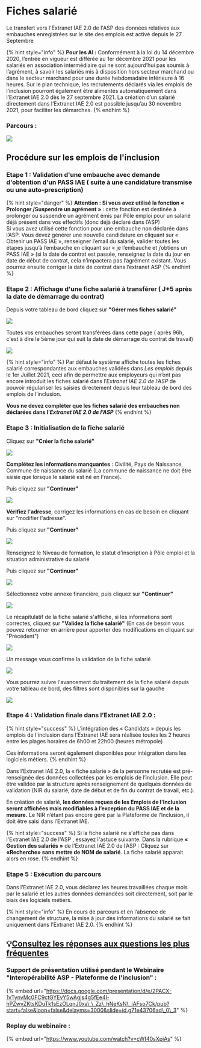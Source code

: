 # Fiches salarié

Le transfert vers l'Extranet IAE 2.0  de l'ASP  des données relatives aux embauches enregistrées sur le site des emplois est activé depuis le 27 Septembre

{% hint style="info" %}
**Pour les AI :** Conformément à la loi du 14 décembre 2020, l’entrée en vigueur est différée au 1er décembre 2021 pour les salariés en association intermédiaire qui ne sont aujourd’hui pas soumis à l’agrément, à savoir les salariés mis à disposition hors secteur marchand ou dans le secteur marchand pour une durée hebdomadaire inférieure à 16 heures. Sur le plan technique, les recrutements déclarés via les emplois de l’inclusion pourront également être alimentés automatiquement dans l’Extranet IAE 2.0 dès le 27 septembre 2021. La création d’un salarié directement dans l’Extranet IAE 2.0 est possible jusqu’au 30 novembre 2021, pour faciliter les démarches.
{% endhint %}

### Parcours :

![](../.gitbook/assets/image%20%28154%29.png)

## Procédure sur les emplois de l'inclusion

### Etape 1 : Validation d'une embauche avec demande d'obtention d'un PASS IAE \( suite à une candidature transmise ou une auto-prescription\)

{% hint style="danger" %}
**Attention : Si vous avez utilisé la fonction « Prolonger /Suspendre un agrément »** : cette fonction est destinée à prolonger ou suspendre un agrément émis par Pôle emploi pour un salarié déjà présent dans vos effectifs \(donc déjà déclaré dans l’ASP\)  
Si vous avez utilisé cette fonction pour une embauche non déclarée dans l’ASP. Vous devez générer une nouvelle candidature en cliquant sur « Obtenir un PASS IAE », renseigner l’email du salarié, valider toutes les étapes jusqu’à l’embauche en cliquant sur « je l’embauche et j’obtiens un PASS IAE » \(si la date de contrat est passée, renseignez la date du jour en date de début de contrat, cela n’impactera pas l’agrément existant. Vous pourrez ensuite corriger la date de contrat dans l’extranet ASP
{% endhint %}

### Etape 2 : Affichage d'une fiche salarié à transférer \( J+5 après la date de démarrage du contrat\)

Depuis votre tableau de bord cliquez sur  **"Gérer mes fiches salarié"**  

![](../.gitbook/assets/image%20%28144%29.png)

Toutes vos embauches seront transférées dans cette page \( après 96h, c'est à dire le 5ème jour qui suit la date de démarrage du contrat de travail\)

![](../.gitbook/assets/image%20%28152%29.png)

{% hint style="info" %}
Par défaut le système affiche toutes les fiches salarié correspondantes aux embauches validées dans _Les emplois_ depuis le 1er Juillet 2021, ceci afin de permettre aux employeurs qui n’ont pas encore introduit les fiches salarié dans l’_Extranet IAE 2.0 de l’ASP_ de pouvoir régulariser les saisies directement depuis leur tableau de bord des emplois de l’inclusion.

**Vous ne devez compléter que les fiches salarié des embauches non déclarées dans l’**_**Extranet IAE 2.0 de l’ASP**_
{% endhint %}

### Etape 3 : Initialisation de la fiche salarié 

Cliquez sur **"Créer la fiche salarié"**

![](../.gitbook/assets/image%20%28146%29.png)

**Complétez les informations manquantes**  : Civilité, Pays de Naissance, Commune de naissance du salarié  \(La commune de naissance ne doit être saisie que lorsque le salarié est né en France\). 

Puis cliquez sur **"Continuer"**

![](../.gitbook/assets/image%20%28149%29.png)

**Vérifiez l'adresse**, corrigez les informations en cas de besoin en cliquant sur "modifier l'adresse". 

Puis cliquez sur **"Continuer"**

![](../.gitbook/assets/image%20%28151%29.png)

Renseignez le Niveau de formation, le statut d'inscription à Pôle emploi et la situation administrative du salarié

Puis cliquez sur **"Continuer"**

![](../.gitbook/assets/image%20%28156%29.png)

Sélectionnez votre annexe financière, puis cliquez sur **"Continuer"**

![](../.gitbook/assets/image%20%28153%29.png)

Le récapitulatif de la fiche salarié s'affiche, si les informations sont correctes, cliquez sur **"Validez la fiche salarié"** \(En cas de besoin vous pouvez retourner en arrière pour apporter des modifications en cliquant sur "Précédent"\)

![](../.gitbook/assets/image%20%28150%29.png)

Un message vous confirme la validation de la fiche salarié

![](../.gitbook/assets/image%20%28155%29.png)

Vous pourrez suivre l'avancement du traitement de la fiche salarié depuis votre tableau de bord, des filtres sont disponibles sur la gauche

![](../.gitbook/assets/image%20%28147%29.png)

### Etape 4 : Validation finale dans l’Extranet IAE 2.0 :

{% hint style="success" %}
L’intégration des « Candidats » depuis les emplois de l'inclusion dans l’Extranet IAE sera réalisée toutes les 2 heures entre les plages horaires de 6h00 et 22h00 \(heures métropole\)

Ces informations seront également disponibles pour intégration dans les logiciels métiers.
{% endhint %}

Dans l’Extranet IAE 2.0, la « fiche salarié » de la personne recrutée est pré- renseignée des données collectées par les emplois de l’inclusion. Elle peut être validée par la structure après renseignement de quelques données de validation \(NIR du salarié, date de début et de fin du contrat de travail, etc.\).

En création de salarié, **les données reçues de les Emplois de l’Inclusion seront affichées mais modifiables à l’exception du PASS IAE et de la mesure.** Le NIR n’étant pas encore géré par la Plateforme de l’Inclusion, il doit être saisi dans l’Extranet IAE.

{% hint style="success" %}
Si la fiche salarié ne s'affiche pas dans l'Extranet IAE 2.0  de l'ASP , essayez l'astuce suivante. Dans la rubrique **« Gestion des salariés »** de l’Extranet IAE 2.0 de l’ASP :  Cliquez sur **«Recherche» sans mettre de NOM de salarié**. La fiche salarié apparait alors en rose.
{% endhint %}

### Etape 5 : Exécution du parcours

Dans l’Extranet IAE 2.0, vous déclarez les heures travaillées chaque mois par le salarié et les autres données demandées soit directement, soit par le biais des logiciels métiers.

{% hint style="info" %}
En cours de parcours et en l’absence de changement de structure, la mise à jour des informations du salarié se fait uniquement dans l’Extranet IAE 2.0.
{% endhint %}

## 💡[Consultez les réponses aux questions les plus fréquentes](https://communaute.inclusion.beta.gouv.fr/t/fiches-salarie-informations-utiles/7024?u=zohra_h)

### 

### Support de présentation utilisé pendant le Webinaire "Interopérabilité ASP - Plateforme de l'inclusion" : 

{% embed url="https://docs.google.com/presentation/d/e/2PACX-1vTynvMc0FC9ctGYEvY5wAgjs4g5fEe4I-hPZwvZKtsKDuTk1sEzOLqnJ0xa\_\_Zz\_hNeKsN\_jAFso7Ck/pub?start=false&loop=false&delayms=3000&slide=id.g71e43706ad\_0\_3" %}

### Replay du webinaire  :

{% embed url="https://www.youtube.com/watch?v=cWf40sXpiAs" %}










